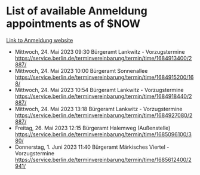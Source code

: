 # List of available Anmeldung appointments as of $NOW
[Link to Anmeldung website](https://service.berlin.de/terminvereinbarung/termin/tag.php?termin=1&anliegen[]=120686&dienstleisterlist=122210,122217,327316,122219,327312,122227,327314,122231,327346,122243,327348,122254,122252,329742,122260,329745,122262,329748,122271,327278,122273,327274,122277,327276,330436,122280,327294,122282,327290,122284,327292,122291,327270,122285,327266,122286,327264,122296,327268,150230,329760,122297,327286,122294,327284,122312,329763,122314,329775,122304,327330,122311,327334,122309,327332,317869,122281,327352,122279,329772,122283,122276,327324,122274,327326,122267,329766,122246,327318,122251,327320,122257,327322,122208,327298,122226,327300&herkunft=http%3A%2F%2Fservice.berlin.de%2Fdienstleistung%2F120686%2F)
- Mittwoch, 24. Mai 2023 09:30 Bürgeramt Lankwitz - Vorzugstermine https://service.berlin.de/terminvereinbarung/termin/time/1684913400/2887/
- Mittwoch, 24. Mai 2023 10:00 Bürgeramt Sonnenallee https://service.berlin.de/terminvereinbarung/termin/time/1684915200/168/
- Mittwoch, 24. Mai 2023 10:54 Bürgeramt Lankwitz - Vorzugstermine https://service.berlin.de/terminvereinbarung/termin/time/1684918440/2887/
- Mittwoch, 24. Mai 2023 13:18 Bürgeramt Lankwitz - Vorzugstermine https://service.berlin.de/terminvereinbarung/termin/time/1684927080/2887/
- Freitag, 26. Mai 2023 12:15 Bürgeramt Halemweg (Außenstelle) https://service.berlin.de/terminvereinbarung/termin/time/1685096100/380/
- Donnerstag, 1. Juni 2023 11:40 Bürgeramt Märkisches Viertel - Vorzugstermine https://service.berlin.de/terminvereinbarung/termin/time/1685612400/2941/
